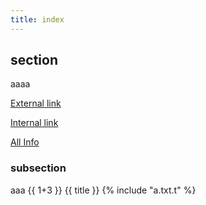```yaml
---
title: index
---
```


## section

aaaa

[External link](https://www.google.com/)

[Internal link](/a/)

[All Info](/allinfo.txt)

### subsection

aaa
{{ 1+3 }}
{{ title }}
{% include "a.txt.t" %}
